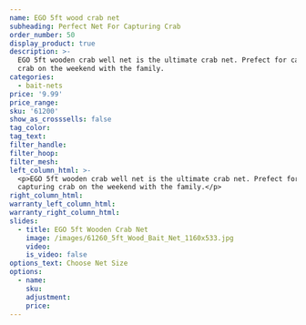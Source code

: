 ```yaml
---
name: EGO 5ft wood crab net
subheading: Perfect Net For Capturing Crab
order_number: 50
display_product: true
description: >-
  EGO 5ft wooden crab well net is the ultimate crab net. Prefect for capturing
  crab on the weekend with the family.
categories:
  - bait-nets
price: '9.99'
price_range:
sku: '61200'
show_as_crosssells: false
tag_color:
tag_text:
filter_handle:
filter_hoop:
filter_mesh:
left_column_html: >-
  <p>EGO 5ft wooden crab well net is the ultimate crab net. Prefect for
  capturing crab on the weekend with the family.</p>
right_column_html:
warranty_left_column_html:
warranty_right_column_html:
slides:
  - title: EGO 5ft Wooden Crab Net
    image: /images/61260_5ft_Wood_Bait_Net_1160x533.jpg
    video:
    is_video: false
options_text: Choose Net Size
options:
  - name:
    sku:
    adjustment:
    price:
---
```

